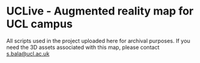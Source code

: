 # UCLive - Augmented reality map for UCL campus

All scripts used in the project uploaded here for archival purposes.
If you need the 3D assets associated with this map, please contact s.bala@ucl.ac.uk
